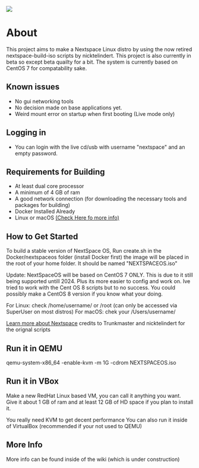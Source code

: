 ![](https://github.com/WindowsXP95/NeXTSPACE-OS/blob/master/wiki-res/icons/user-home.png)
# About 



This project aims to make a Nextspace Linux distro by using the now retired nextspace-build-iso scripts by nicktelindert. This project is also currently in beta so except beta quailty for a bit. The system is currently based on CentOS 7 for compatability sake.


## Known issues
- No gui networking tools
- No decision made on base applications yet.
- Weird mount error on startup when first booting (Live mode only)

## Logging in
- You can login with the live cd/usb with username "nextspace" and an empty password.

## Requirements for Building
- At least dual core processor
- A minimum of 4 GB of ram
- A good network connection (for downloading the necessary tools and packages for building)
- Docker Installed Already
- Linux or macOS [(Check Here fo more info)](https://github.com/WindowsXP95/NeXTSPACE-Live/wiki/Building-and-Compatibility)

## How to Get Started
To build a stable version of NextSpace OS, Run create.sh in the Docker/nextspaceos folder (install Docker first) the image will be placed in the root of your home folder. It should be named "NEXTSPACEOS.iso"

Update: NextSpaceOS will be based on CentOS 7 ONLY. This is due to it still being supported untill 2024. Plus its more easier to config and work on. Ive tried to work with the Cent OS 8 scripts but to no success. You could possibly make a CentOS 8 version if you know what your doing.


For Linux: check /home/username/ or /root (can only be accessed via SuperUser on most distros)
For macOS: chek your /Users/username/

[Learn more about Nextspace](https://www.github.com/trunkmaster/nextspace) credits to Trunkmaster and nicktelindert for the orignal scripts

## Run it in QEMU

qemu-system-x86_64 -enable-kvm -m 1G -cdrom NEXTSPACEOS.iso

## Run it in VBox

Make a new RedHat Linux based VM, you can call it anything you want. Give it about 1 GB of ram and at least 12 GB of HD space if you plan to install it.

You really need KVM to get decent performance
You can also run it inside of VirtualBox (recommended if your not used to QEMU)

## More Info
More info can be found inside of the wiki (which is under construction)

